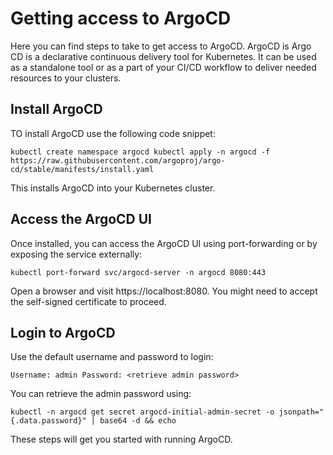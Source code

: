 # Getting access to ArgoCD

Here you can find steps to take to get access to ArgoCD. ArgoCD is Argo CD is a declarative continuous delivery tool for Kubernetes. 
It can be used as a standalone tool or as a part of your CI/CD workflow to deliver needed resources to your clusters.

## Install ArgoCD

TO install ArgoCD use the following code snippet:

`kubectl create namespace argocd
kubectl apply -n argocd -f https://raw.githubusercontent.com/argoproj/argo-cd/stable/manifests/install.yaml`

This installs ArgoCD into your Kubernetes cluster.

## Access the ArgoCD UI

Once installed, you can access the ArgoCD UI using port-forwarding or by exposing the service externally:

`kubectl port-forward svc/argocd-server -n argocd 8080:443`

Open a browser and visit https://localhost:8080. You might need to accept the self-signed certificate to proceed.

## Login to ArgoCD

Use the default username and password to login:

`Username: admin
Password: <retrieve admin password>`

You can retrieve the admin password using:

`kubectl -n argocd get secret argocd-initial-admin-secret -o jsonpath="{.data.password}" | base64 -d && echo`

These steps will get you started with running ArgoCD.
